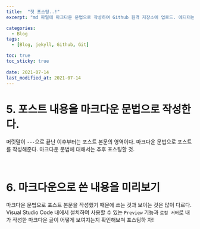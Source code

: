 ```yaml
---
title:  "첫 포스팅..!"
excerpt: "md 파일에 마크다운 문법으로 작성하여 Github 원격 저장소에 업로드. 에디터는 Visual Studio code 사용! 로컬 서버에서 확인도 해보자. "

categories:
  - Blog
tags:
  - [Blog, jekyll, Github, Git]

toc: true
toc_sticky: true
 
date: 2021-07-14
last_modified_at: 2021-07-14
---
```


# 5. 포스트 내용을 마크다운 문법으로 작성한다.
머릿말이 `---`으로 끝난 이후부터는 포스트 본문의 영역이다. 마크다운 문법으로 포스트를 작성해준다. 마크다운 문법에 대해서는 추후 포스팅할 것.

<br>

# 6. 마크다운으로 쓴 내용을 미리보기
마크다운 문법으로 포스트 본문을 작성했기 때문에 쓰는 것과 보이는 것은 많이 다르다. Visual Studio Code 내에서 설치하여 사용할 수 있는 `Preview` 기능과 `로컬 서버`로 내가 작성한 마크다운 글이 어떻게 보여지는지 확인해보며 포스팅하 자!

